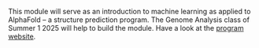 This module will serve as an introduction to machine learning as applied to AlphaFold – a structure prediction program. The Genome Analysis class of Summer 1 2025 will help to build the module. Have a look at the [program website](https://deepmind.google/technologies/alphafold/).
